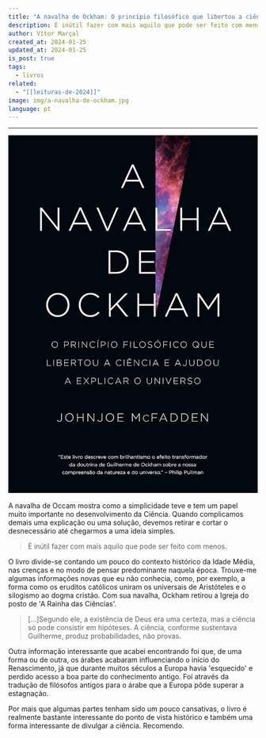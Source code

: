 ```yaml
---
title: "A navalha de Ockham: O princípio filosófico que libertou a ciência e ajudou a explicar o universo"
description: É inútil fazer com mais aquilo que pode ser feito com menos.
author: Vítor Marçal
created_at: 2024-01-25
updated_at: 2024-01-25
is_post: true
tags:
  - livros
related:
  - "[[leituras-de-2024]]"
image: img/a-navalha-de-ockham.jpg
language: pt
---
```

----

![A navalha de Ockham: O princípio filosófico que libertou a ciência e ajudou a explicar o universo](img/a-navalha-de-ockham.jpg)

A navalha de Occam mostra como a simplicidade teve e tem um papel muito importante no desenvolvimento da Ciência. Quando complicamos demais uma explicação ou uma solução, devemos retirar e cortar o desnecessário até chegarmos a uma ideia simples.

> É inútil fazer com mais aquilo que pode ser feito com menos.

O livro divide-se contando um pouco do contexto histórico da Idade Média, nas crenças e no modo de pensar predominante naquela época. Trouxe-me algumas informações novas que eu não conhecia, como, por exemplo, a forma como os eruditos católicos uniram os universais de Aristóteles e o silogismo ao dogma cristão. Com sua navalha, Ockham retirou a Igreja do posto de 'A Rainha das Ciências'.

> \[...\]Segundo ele, a existência de Deus era uma certeza, mas a ciência só pode consistir em hipóteses. A ciência, conforme sustentava Guilherme, produz probabilidades, não provas.

Outra informação interessante que acabei encontrando foi que, de uma forma ou de outra, os árabes acabaram influenciando o início do Renascimento, já que durante muitos séculos a Europa havia 'esquecido' e perdido acesso a boa parte do conhecimento antigo. Foi através da tradução de filósofos antigos para o árabe que a Europa pôde superar a estagnação.

Por mais que algumas partes tenham sido um pouco cansativas, o livro é realmente bastante interessante do ponto de vista histórico e também uma forma interessante de divulgar a ciência. Recomendo.